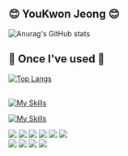 
## 😊 YouKwon Jeong 😊
![Anurag's GitHub stats](https://github-readme-stats.vercel.app/api?username=youkwon515&show_icons=true&theme=shades-of-purple) <br>
## 🔨 Once I've used 🔨

[![Top Langs](https://github-readme-stats.vercel.app/api/top-langs/?username=youkwon515&hide_progress=true)](https://github.com/anuraghazra/github-readme-stats) <br><br>

[![My Skills](https://skillicons.dev/icons?i=js,ts,html,css,scss)](https://skillicons.dev) <br>

[![My Skills](https://skillicons.dev/icons?i=react,nodejs,django,python,vscode,mysql,aws,stackoverflow)](https://skillicons.dev)

<div>
    <img src="https://img.shields.io/badge/html5-E34F26?style=flat-square&logo=html5&logoColor=white"> 
    <img src="https://img.shields.io/badge/css-1572B6?style=flat-square&logo=css3&logoColor=white"> 
    <img src="https://img.shields.io/badge/javascript-F7DF1E?style=flat-square&logo=javascript&logoColor=black">
    <img src="https://img.shields.io/badge/python-3776AB?style=flat-square&logo=python&logoColor=white">
    <img src="https://img.shields.io/badge/bootstrap-7952B3?style=flat-square&logo=bootstrap&logoColor=white"> 
    <img src="https://img.shields.io/badge/mysql-4479A1?style=for-the-badge&logo=mysql&logoColor=white"> <br>
    <img src="https://img.shields.io/badge/Java-007396?style=for-the-badge&logo=Java&logoColor=white">
    <img src="https://img.shields.io/badge/Amazon AWS-232F3E?style=for-the-badge&logo=amazon aws&logoColor=white"> 
    <img src="https://img.shields.io/badge/Amazon EC2-FF9900?style=for-the-badge&logo=amazon ec2&logoColor=white"> 
    <img src="https://img.shields.io/badge/firebase-FFCA28?style=for-the-badge&logo=firebase&logoColor=white">
</div>
